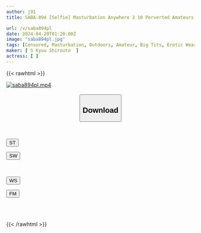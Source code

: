 ```yaml
---
author: j91
title: SABA-894 [Selfie] Masturbation Anywhere 3 10 Perverted Amateurs With Exhibitionism Public Toilet, Campus Toilet, Multi-tenant Building Stairs, Etc.

url: /v/saba894pl
date: 2024-04-20T01:20:00Z
image: "saba894pl.jpg"
tags: [Censored, Masturbation, Outdoors, Amateur, Big Tits, Erotic Wear	]
maker: [ S Kyuu Shirouto  ]
actress: [ ]
---
```



{{< rawhtml >}}

<div class="video" data-videoid="l2kZeOgmQpIzvB">
    <a href="javascript:;">
        <img src="/v/saba894pl/saba894pl.jpg" width="WIDTH" height="HEIGHT" alt="saba894pl.mp4" loading="lazy">
    </a>
</div>

<script type="text/javascript" src="https://j91.asia/asset/on-demand-st.js"></script>

<br>
  <link rel="stylesheet" href="https://j91.asia/asset/bs5.css">
  
  <center>
  <button class="btn btn-primary" type="button" data-bs-toggle="collapse" data-bs-target=".multi-collapse" aria-expanded="false" aria-controls="multiCollapseExample1 multiCollapseExample2"><h2>Download</h2></button></center>
</p>
<div class="row">
  <div class="col">
    <div class="collapse multi-collapse" id="multiCollapseExample1">
      <div class="card card-body">
	      	      <br>
<div class="buttons">  
<p><a href="https://streamtape.to/v/l2kZeOgmQpIzvB" target="_blank"><button class="btn-hover color-3"><i class="fa fa-download"></i> ST</button></a></p>
<p><a href="https://asnwish.com/oigwshljyoie" target="_blank"><button class="btn-hover color-2"><i class="fa fa-download"></i> SW</button></a></p></div>
    </div>
  </div>
</div>
  <div class="col">
    <div class="collapse multi-collapse" id="multiCollapseExample2">
      <div class="card card-body">
	      <br>
<div class="buttons">
<p><a href="https://wolfstream.tv/z6csaue1yhf5"><button class="btn-hover color-9"><i class="fa fa-download"></i> WS</button></a></p>
<p><a href="https://filemoon.sx/d/sjtw9vdmghcu"><button class="btn-hover color-8"><i class="fa fa-download"></i> FM</button></a></p></div>
<br><br>
      </div>
    </div>
  </div>
</div>

{{< /rawhtml >}}